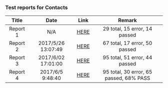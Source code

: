<!-- more -->

### Test reports for Contacts


| Title | Date | Link | Remark |
|:-----:|:----:|:----:|:----:|
| Report 1 | N/A | [HERE](/data/reports.html) | 29 total, 15 error, 14 passed |
| Report 2 | 2017/5/26 13:07:49 | [HERE](/data/reports2.html) | 67 total, 17 error, 50 passed | 
| Report 3 | 2017/6/02 17:01:00 | [HERE](/data/reports3.html) | 95 total, 51 error, 44 passed | 
| Report 4 | 2017/6/5 9:48:40   | [HERE](/data/reports4/connected/index.html) | 95 total, 30 error, 65 passed, 68% PASS | 
